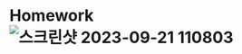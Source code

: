 # Homework![스크린샷 2023-09-21 110803](https://github.com/leejunhyun989898/Homework/assets/127359781/0404997d-0a09-475f-a0c2-a234182f0f67)
